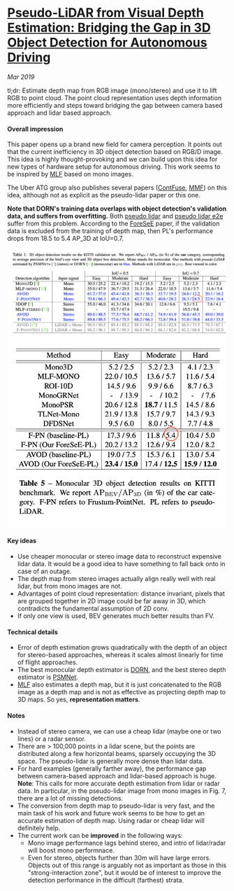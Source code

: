 # [Pseudo-LiDAR from Visual Depth Estimation: Bridging the Gap in 3D Object Detection for Autonomous Driving](https://arxiv.org/pdf/1812.07179.pdf)

_Mar 2019_

tl;dr: Estimate depth map from RGB image (mono/stereo) and use it to lift RGB to point cloud. The point cloud representation uses depth information more efficiently and steps toward bridging the gap between camera based approach and lidar based approach.

#### Overall impression
This paper opens up a brand new field for camera perception. It points out that the current inefficiency in 3D object detection based on RGB/D image. This idea is highly thought-provoking and we can build upon this idea for new types of hardware setup for autonomous driving. This work seems to be inspired by [MLF](mlf.md) based on mono images.

The Uber ATG group also publishes several papers ([ContFuse](contfuse.md), [MMF](mmf.md)) on this idea, although not as explicit as the pseudo-lidar paper or this one.

**Note that DORN's training data overlaps with object detection's validation data, and suffers from overfitting.** Both [pseudo lidar](pseudo_lidar.md) and [pseudo lidar e2e](pseudo_lidar_e2e.md) suffer from this problem. According to the [ForeSeE](foresee_mono3dod.md) paper, if the validation data is excluded from the training of depth map, then PL's performance drops from 18.5 to 5.4 AP_3D at IoU=0.7.

![](../assets/images/pseudo_lidar.png)
![](../assets/images/foresee.png)


#### Key ideas
- Use cheaper monocular or stereo image data to reconstruct expensive lidar data. It would be a good idea to have something to fall back onto in case of an outage.
- The depth map from stereo images actually align really well with real lidar, but from mono images are not.
- Advantages of point cloud representation: distance invariant, pixels that are grouped together in 2D image could be far away in 3D, which contradicts the fundamental assumption of 2D conv.
- If only one view is used, BEV generates much better results than FV. 


#### Technical details
- Error of depth estimation grows quadratically with the depth of an object for stereo-based approaches, whereas it scales almost linearly for time of flight approaches.
- The best monocular depth estimator is [DORN](https://arxiv.org/pdf/1806.02446.pdf), and the best stereo depth estimator is [PSMNet](https://arxiv.org/pdf/1803.08669.pdf).
- [MLF](mlf.md) also estimates a depth map, but it is just concatenated to the RGB image as a depth map and is not as effective as projecting depth map to 3D maps. So yes, **representation matters**.

#### Notes
- Instead of stereo camera, we can use a cheap lidar (maybe one or two lines) or a radar sensor.
- There are > 100,000 points in a lidar scene, but the points are distributed along a few horizontal beams, sparsely occupying the 3D space. The pseudo-lidar is generally more dense than lidar data.
- For hard examples (generally farther away), the performance gap between camera-based approach and lidar-based approach is huge. **Note**: This calls for more accurate depth estimation from lidar or radar data. In particular, in the pseudo-lidar image from mono images in Fig. 7, there are a lot of missing detections.
- The conversion from depth map to pseudo-lidar is very fast, and the main task of his work and future work seems to be how to get an accurate estimation of depth map. Using radar or cheap lidar will definitely help.
- The current work can be **improved** in the following ways:
	- Mono image performance lags behind stereo, and intro of lidar/radar will boost mono performnace.
	- Even for stereo, objects further than 30m will have large errors. Objects out of this range is arguably not as important as those in this "strong-interaction zone", but it would be of interest to improve the detection performance in the difficult (farthest) strata.